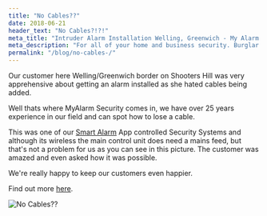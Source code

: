 ```yaml
---
title: "No Cables??"
date: 2018-06-21
header_text: "No Cables?!?!"
meta_title: "Intruder Alarm Installation Welling, Greenwich - My Alarm Security"
meta_description: "For all of your home and business security. Burglar Alarm Servicing, Burglar Alarm Installation, Alarm Battery and CCTV. Call 020 8302 4065 or email us."
permalink: "/blog/no-cables-/"
---
```


Our customer here Welling/Greenwich border on Shooters Hill was very apprehensive about getting an alarm installed as she hated cables being added.

Well thats where MyAlarm Security comes in, we have over 25 years experience in our field and can spot how to lose a cable.

This was one of our [Smart Alarm](/categories/burglar-alarms/) App controlled Security Systems and although its wireless the main control unit does need a mains feed, but that\'s not a problem for us as you can see in this picture. The customer was amazed and even asked how it was possible.

We\'re really happy to keep our customers even happier.

Find out more [here](/contact/).

![No Cables??](https://res.cloudinary.com/kbs/image/upload/qm3lansxypcm5khrbe7t.jpg)
